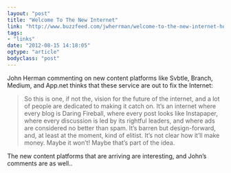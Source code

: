 ```yaml
---
layout: "post"
title: "Welcome To The New Internet"
link: "http://www.buzzfeed.com/jwherrman/welcome-to-the-new-internet-heres-what-it-looks"
tags: 
- "links"
date: "2012-08-15 14:18:05"
ogtype: "article"
bodyclass: "post"
---
```


John Herman commenting on new content platforms like Svbtle, Branch, Medium, and App.net thinks that these service are out to fix the Internet:

> So this is one, if not the, vision for the future of the internet, and a lot of people are dedicated to making it catch on. It’s an internet where every blog is Daring Fireball, where every post looks like Instapaper, where every discussion is led by its rightful leaders, and where ads are considered no better than spam. It’s barren but design-forward, and, at least at the moment, kind of elitist. It’s not clear how it’ll make money. Maybe it won’t! Maybe that’s part of the idea.

The new content platforms that are arriving are interesting, and John’s comments are as well..